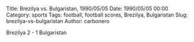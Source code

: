 Title: Brezilya vs. Bulgaristan, 1990/05/05
Date: 1990/05/05 00:00
Category: sports
Tags: football, football scores, Brezilya, Bulgaristan
Slug: brezilya-vs-bulgaristan
Author: carbonero


Brezilya 2 - 1 Bulgaristan
